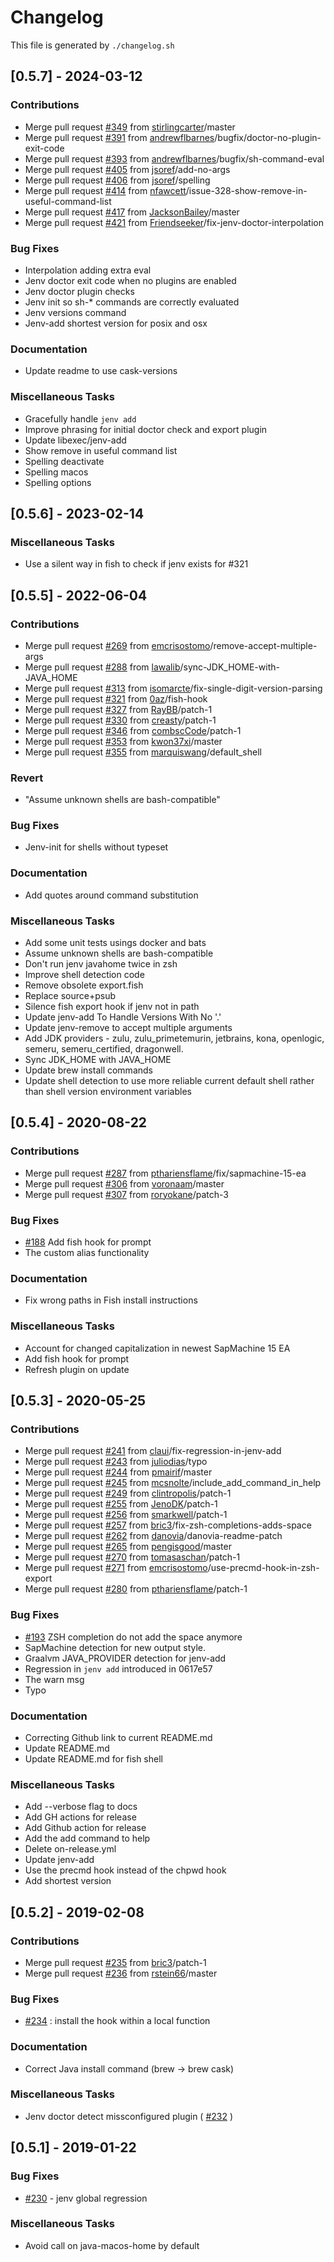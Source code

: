 # Changelog

This file is generated by `./changelog.sh`

## [0.5.7] - 2024-03-12

### Contributions

- Merge pull request [#349](https://github.com/jenv/jenv/issues/349) from [stirlingcarter](https://github.com/stirlingcarter)/master
- Merge pull request [#391](https://github.com/jenv/jenv/issues/391) from [andrewflbarnes](https://github.com/andrewflbarnes)/bugfix/doctor-no-plugin-exit-code
- Merge pull request [#393](https://github.com/jenv/jenv/issues/393) from [andrewflbarnes](https://github.com/andrewflbarnes)/bugfix/sh-command-eval
- Merge pull request [#405](https://github.com/jenv/jenv/issues/405) from [jsoref](https://github.com/jsoref)/add-no-args
- Merge pull request [#406](https://github.com/jenv/jenv/issues/406) from [jsoref](https://github.com/jsoref)/spelling
- Merge pull request [#414](https://github.com/jenv/jenv/issues/414) from [nfawcett](https://github.com/nfawcett)/issue-328-show-remove-in-useful-command-list
- Merge pull request [#417](https://github.com/jenv/jenv/issues/417) from [JacksonBailey](https://github.com/JacksonBailey)/master
- Merge pull request [#421](https://github.com/jenv/jenv/issues/421) from [Friendseeker](https://github.com/Friendseeker)/fix-jenv-doctor-interpolation

### Bug Fixes

- Interpolation adding extra eval
- Jenv doctor exit code when no plugins are enabled
- Jenv doctor plugin checks
- Jenv init so sh-* commands are correctly evaluated
- Jenv versions command
- Jenv-add shortest version for posix and osx

### Documentation

- Update readme to use cask-versions

### Miscellaneous Tasks

- Gracefully handle `jenv add`
- Improve phrasing for initial doctor check and export plugin
- Update libexec/jenv-add
- Show remove in useful command list
- Spelling deactivate
- Spelling macos
- Spelling options

## [0.5.6] - 2023-02-14

### Miscellaneous Tasks

- Use a silent way in fish to check if jenv exists for #321

## [0.5.5] - 2022-06-04

### Contributions

- Merge pull request [#269](https://github.com/jenv/jenv/issues/269) from [emcrisostomo](https://github.com/emcrisostomo)/remove-accept-multiple-args
- Merge pull request [#288](https://github.com/jenv/jenv/issues/288) from [lawalib](https://github.com/lawalib)/sync-JDK_HOME-with-JAVA_HOME
- Merge pull request [#313](https://github.com/jenv/jenv/issues/313) from [isomarcte](https://github.com/isomarcte)/fix-single-digit-version-parsing
- Merge pull request [#321](https://github.com/jenv/jenv/issues/321) from [0az](https://github.com/0az)/fish-hook
- Merge pull request [#327](https://github.com/jenv/jenv/issues/327) from [RayBB](https://github.com/RayBB)/patch-1
- Merge pull request [#330](https://github.com/jenv/jenv/issues/330) from [creasty](https://github.com/creasty)/patch-1
- Merge pull request [#346](https://github.com/jenv/jenv/issues/346) from [combscCode](https://github.com/combscCode)/patch-1
- Merge pull request [#353](https://github.com/jenv/jenv/issues/353) from [kwon37xi](https://github.com/kwon37xi)/master
- Merge pull request [#355](https://github.com/jenv/jenv/issues/355) from [marquiswang](https://github.com/marquiswang)/default_shell

### Revert

- "Assume unknown shells are bash-compatible"

### Bug Fixes

- Jenv-init for shells without typeset

### Documentation

- Add quotes around command substitution

### Miscellaneous Tasks

- Add some unit tests usings docker and bats
- Assume unknown shells are bash-compatible
- Don't run jenv javahome twice in zsh
- Improve shell detection code
- Remove obsolete export.fish
- Replace source+psub
- Silence fish export hook if jenv not in path
- Update jenv-add To Handle Versions With No '.'
- Update jenv-remove to accept multiple arguments
- Add JDK providers - zulu, zulu_primetemurin, jetbrains, kona, openlogic, semeru, semeru_certified, dragonwell.
- Sync JDK_HOME with JAVA_HOME
- Update brew install commands
- Update shell detection to use more reliable current default shell rather than shell version environment variables

## [0.5.4] - 2020-08-22

### Contributions

- Merge pull request [#287](https://github.com/jenv/jenv/issues/287) from [pthariensflame](https://github.com/pthariensflame)/fix/sapmachine-15-ea
- Merge pull request [#306](https://github.com/jenv/jenv/issues/306) from [voronaam](https://github.com/voronaam)/master
- Merge pull request [#307](https://github.com/jenv/jenv/issues/307) from [roryokane](https://github.com/roryokane)/patch-3

### Bug Fixes

- [#188](https://github.com/jenv/jenv/issues/188) Add fish hook for prompt
- The custom alias functionality

### Documentation

- Fix wrong paths in Fish install instructions

### Miscellaneous Tasks

- Account for changed capitalization in newest SapMachine 15 EA
- Add fish hook for prompt
- Refresh plugin on update

## [0.5.3] - 2020-05-25

### Contributions

- Merge pull request [#241](https://github.com/jenv/jenv/issues/241) from [claui](https://github.com/claui)/fix-regression-in-jenv-add
- Merge pull request [#243](https://github.com/jenv/jenv/issues/243) from [juliodias](https://github.com/juliodias)/typo
- Merge pull request [#244](https://github.com/jenv/jenv/issues/244) from [pmairif](https://github.com/pmairif)/master
- Merge pull request [#245](https://github.com/jenv/jenv/issues/245) from [mcsnolte](https://github.com/mcsnolte)/include_add_command_in_help
- Merge pull request [#249](https://github.com/jenv/jenv/issues/249) from [clintropolis](https://github.com/clintropolis)/patch-1
- Merge pull request [#255](https://github.com/jenv/jenv/issues/255) from [JenoDK](https://github.com/JenoDK)/patch-1
- Merge pull request [#256](https://github.com/jenv/jenv/issues/256) from [smarkwell](https://github.com/smarkwell)/patch-1
- Merge pull request [#257](https://github.com/jenv/jenv/issues/257) from [bric3](https://github.com/bric3)/fix-zsh-completions-adds-space
- Merge pull request [#262](https://github.com/jenv/jenv/issues/262) from [danovia](https://github.com/danovia)/danovia-readme-patch
- Merge pull request [#265](https://github.com/jenv/jenv/issues/265) from [pengisgood](https://github.com/pengisgood)/master
- Merge pull request [#270](https://github.com/jenv/jenv/issues/270) from [tomasaschan](https://github.com/tomasaschan)/patch-1
- Merge pull request [#271](https://github.com/jenv/jenv/issues/271) from [emcrisostomo](https://github.com/emcrisostomo)/use-precmd-hook-in-zsh-export
- Merge pull request [#280](https://github.com/jenv/jenv/issues/280) from [pthariensflame](https://github.com/pthariensflame)/patch-1

### Bug Fixes

- [#193](https://github.com/jenv/jenv/issues/193) ZSH completion do not add the space anymore
- SapMachine detection for new output style.
- Graalvm JAVA_PROVIDER detection for jenv-add
- Regression in `jenv add` introduced in 0617e57
- The warn msg
- Typo

### Documentation

- Correcting Github link to current README.md
- Update README.md
- Update README.md for fish shell

### Miscellaneous Tasks

- Add --verbose flag to docs
- Add GH actions for release
- Add Github action for release
- Add the add command to help
- Delete on-release.yml
- Update jenv-add
- Use the precmd hook instead of the chpwd hook
- Add shortest version

## [0.5.2] - 2019-02-08

### Contributions

- Merge pull request [#235](https://github.com/jenv/jenv/issues/235) from [bric3](https://github.com/bric3)/patch-1
- Merge pull request [#236](https://github.com/jenv/jenv/issues/236) from [rstein66](https://github.com/rstein66)/master

### Bug Fixes

- [#234](https://github.com/jenv/jenv/issues/234) : install the hook within a local function

### Documentation

- Correct Java install command (brew -> brew cask)

### Miscellaneous Tasks

- Jenv doctor detect missconfigured plugin ( [#232](https://github.com/jenv/jenv/issues/232) )

## [0.5.1] - 2019-01-22

### Bug Fixes

- [#230](https://github.com/jenv/jenv/issues/230) - jenv global regression

### Miscellaneous Tasks

- Avoid call on java-macos-home by default

<!-- generated by git-cliff -->
